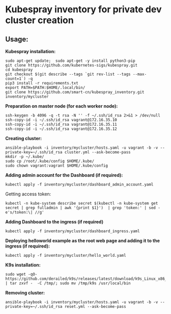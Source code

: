 # Kubespray inventory for private dev cluster creation

## Usage:

**Kubespray installation:**
```
sudo apt-get update;  sudo apt-get -y install python3-pip
git clone https://github.com/kubernetes-sigs/kubespray.git
cd kubespray
git checkout $(git describe --tags `git rev-list --tags --max-count=1`) -q
pip3 install -r requirements.txt
export PATH=$PATH:$HOME/.local/bin/
git clone https://github.com/smart-cn/kubespray_inventory.git inventory/mycluster
```

**Preparation on master node (for each worker node):**
```
ssh-keygen -b 4096 -q -t rsa -N '' -f ~/.ssh/id_rsa 2>&1 > /dev/null
ssh-copy-id -i ~/.ssh/id_rsa vagrant@172.16.35.10
ssh-copy-id -i ~/.ssh/id_rsa vagrant@172.16.35.11
ssh-copy-id -i ~/.ssh/id_rsa vagrant@172.16.35.12
```

**Creating cluster:**
```
ansible-playbook -i inventory/mycluster/hosts.yaml -u vagrant -b -v --private-key=~/.ssh/id_rsa cluster.yml --ask-become-pass
mkdir -p ~/.kube/
sudo cp /root/.kube/config $HOME/.kube/
sudo chown vagrant:vagrant $HOME/.kube/config
```


**Adding admin account for the Dashboard (if required):**
```
kubectl apply -f inventory/mycluster/dashboard_admin_account.yaml
```
Getting access token:
```
kubectl -n kube-system describe secret $(kubectl -n kube-system get secret | grep fulladmin | awk '{print $1}')  | grep 'token:' | sed -e's/token:\| //g'
```


**Adding Dashboard to the ingress (if required)**
```
kubectl apply -f inventory/mycluster/dashboard_ingress.yaml
```

**Deploying helloworld example as the root web page and adding it to the ingress (if required):**
```
kubectl apply -f inventory/mycluster/hello_world.yaml
```

**K9s installation:**
```
sudo wget -qO- https://github.com/derailed/k9s/releases/latest/download/k9s_Linux_x86_64.tar.gz | tar zxvf -  -C /tmp/; sudo mv /tmp/k9s /usr/local/bin
```

**Removing cluster:**
```
ansible-playbook -i inventory/mycluster/hosts.yaml -u vagrant -b -v --private-key=~/.ssh/id_rsa reset.yml --ask-become-pass
```

